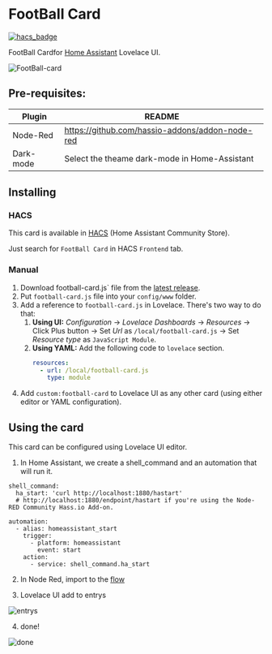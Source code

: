 # FootBall Card

[![hacs_badge](https://img.shields.io/badge/HACS-Default-orange.svg)](https://github.com/hacs/integration)

FootBall Cardfor [Home Assistant](https://www.home-assistant.io) Lovelace UI.

![FootBall-card](https://user-images.githubusercontent.com/83761813/209712028-2a522f7b-06ce-4a79-9dd2-44af41d31ded.png)

##   Pre-requisites:

| Plugin | README |
| ------ | ------ |
| Node-Red | https://github.com/hassio-addons/addon-node-red|
| Dark-mode | Select the theame dark-mode in Home-Assistant |

## Installing

### HACS

This card is available in [HACS](https://hacs.xyz) (Home Assistant Community Store).

Just search for `FootBall Card` in HACS `Frontend` tab.

### Manual

1. Download football-card.js` file from the [latest release](https://github.com/tv4you2016/football-card/releases).
2. Put `football-card.js` file into your `config/www` folder.
3. Add a reference to `football-card.js` in Lovelace. There's two way to do that:
   1. **Using UI:** _Configuration_ → _Lovelace Dashboards_ → _Resources_ → Click Plus button → Set _Url_ as `/local/football-card.js` → Set _Resource type_ as `JavaScript Module`.
   2. **Using YAML:** Add the following code to `lovelace` section.
      ```yaml
      resources:
        - url: /local/football-card.js
          type: module
      ```
4. Add `custom:football-card` to Lovelace UI as any other card (using either editor or YAML configuration).

## Using the card

This card can be configured using Lovelace UI editor.


1. In Home Assistant, we create a shell_command and an automation that will run it.
```
shell_command:
  ha_start: 'curl http://localhost:1880/hastart'
  # http://localhost:1880/endpoint/hastart if you're using the Node-RED Community Hass.io Add-on.

automation:
  - alias: homeassistant_start
    trigger:
      - platform: homeassistant
        event: start
    action:
      - service: shell_command.ha_start
```


2. In Node Red, import to the [flow](https://github.com/tv4you2016/football-card/blob/main/flows.json)

3. Lovelace UI add to entrys 

![entrys](https://user-images.githubusercontent.com/83761813/209712512-bb134a52-b772-4c8a-86c5-d352a77e1a6d.PNG)

4. done! 

![done](https://user-images.githubusercontent.com/83761813/209712871-7bdac6df-48f1-4d61-ae2c-c8ab7e3b1ad5.gif)



